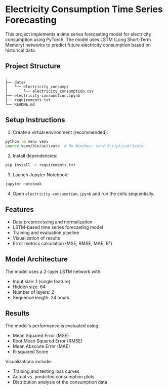 # Electricity Consumption Time Series Forecasting

This project implements a time series forecasting model for electricity consumption using PyTorch. The model uses LSTM (Long Short-Term Memory) networks to predict future electricity consumption based on historical data.

## Project Structure

```
.
├── data/
│   └── electricity_consump/
│       └── electricity_consumption.csv
├── electricity-consumotion.ipynb
├── requirements.txt
└── README.md
```

## Setup Instructions

1. Create a virtual environment (recommended):
```bash
python -m venv venv
source venv/bin/activate  # On Windows: venv\Scripts\activate
```

2. Install dependencies:
```bash
pip install -r requirements.txt
```

3. Launch Jupyter Notebook:
```bash
jupyter notebook
```

4. Open `electricity-consumotion.ipynb` and run the cells sequentially.

## Features

- Data preprocessing and normalization
- LSTM-based time series forecasting model
- Training and evaluation pipeline
- Visualization of results
- Error metrics calculation (MSE, RMSE, MAE, R²)

## Model Architecture

The model uses a 2-layer LSTM network with:
- Input size: 1 (single feature)
- Hidden size: 64
- Number of layers: 2
- Sequence length: 24 hours

## Results

The model's performance is evaluated using:
- Mean Squared Error (MSE)
- Root Mean Squared Error (RMSE)
- Mean Absolute Error (MAE)
- R-squared Score

Visualizations include:
- Training and testing loss curves
- Actual vs. predicted consumption plots
- Distribution analysis of the consumption data

